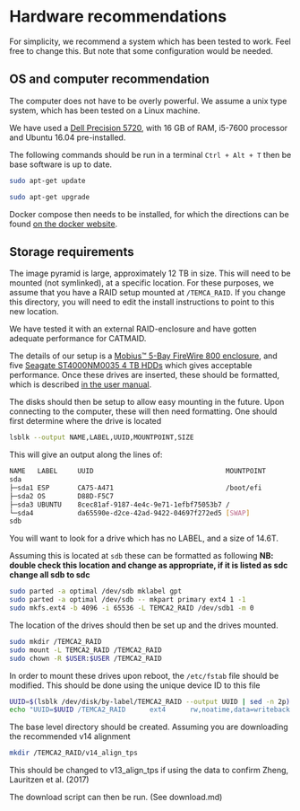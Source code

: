 # Hardware recommendations

For simplicity, we recommend a system which has been tested to work. Feel free to change this. But note that some configuration would be needed.


## OS and computer recommendation

The computer does not have to be overly powerful. We assume a unix type system, which has been tested on a Linux machine.

We have used a [Dell Precision 5720](http://www.dell.com/en-us/work/shop/productdetails/precision-5720-aio/xctop5720aious "Dell Precision 5720 Store Page"), with 16 GB of RAM, i5-7600 processor and Ubuntu 16.04 pre-installed.

The following commands should be run in a terminal `Ctrl + Alt + T` then be base software is up to date.

````bash
sudo apt-get update

sudo apt-get upgrade
````

Docker compose then needs to be installed, for which the directions can be found [on the docker website](https://docs.docker.com/compose/install/).


## Storage requirements

The image pyramid is large, approximately 12 TB in size.
This will need to be mounted (not symlinked), at a specific location.
For these purposes, we assume that you have a RAID setup mounted at `/TEMCA_RAID`. If you change this directory, you will need to edit the install instructions to point to this new location.

We have tested it with an external RAID-enclosure and have gotten adequate performance for CATMAID.

The details of our setup is a [Mobius™ 5-Bay FireWire 800 enclosure](https://oyendigital.com/hard-drives/store/3R5-EB3-M.html), and five [Seagate ST4000NM0035 4 TB HDDs](https://www.amazon.com/Seagate-ST4000NM0035-Enterprise-7200RPM-128MB/dp/B01FRC1GRQ/ "available, for example here") which gives acceptable performance.
Once these drives are inserted, these should be formatted, which is described [in the user manual](https://oyendigital.com/downloads/manuals/mobius_manual.pdf).

The disks should then be setup to allow easy mounting in the future.
Upon connecting to the computer, these will then need formatting.
One should first determine where the drive is located
````bash
lsblk --output NAME,LABEL,UUID,MOUNTPOINT,SIZE
````

This will give an output along the lines of:

````bash
NAME   LABEL     UUID                                 MOUNTPOINT                SIZE
sda                                                                           465.8G
├─sda1 ESP       CA75-A471                            /boot/efi                 600M
├─sda2 OS        D88D-F5C7                                                        3G
├─sda3 UBUNTU    8cec81af-9187-4e4c-9e71-1efbf75053b7 /                       430.5G
└─sda4           da65590e-d2ce-42ad-9422-04697f272ed5 [SWAP]                   31.7G
sdb                                                                            14.6T
````

You will want to look for a drive which has no LABEL, and a size of 14.6T.

Assuming this is located at `sdb` these can be formatted as following **NB: double check this location and change as appropriate, if it is listed as sdc change all sdb to sdc**
````bash
sudo parted -a optimal /dev/sdb mklabel gpt
sudo parted -a optimal /dev/sdb -- mkpart primary ext4 1 -1
sudo mkfs.ext4 -b 4096 -i 65536 -L TEMCA2_RAID /dev/sdb1 -m 0
````

The location of the drives should then be set up and the drives mounted.
````bash
sudo mkdir /TEMCA2_RAID
sudo mount -L TEMCA2_RAID /TEMCA2_RAID
sudo chown -R $USER:$USER /TEMCA2_RAID
````

In order to mount these drives upon reboot, the `/etc/fstab` file should be modified. This should be done using the unique device ID to this file
````bash
UUID=$(lsblk /dev/disk/by-label/TEMCA2_RAID --output UUID | sed -n 2p)
echo "UUID=$UUID /TEMCA2_RAID      ext4      rw,noatime,data=writeback   0    0" | sudo tee -a /etc/fstab
````

The base level directory should be created. Assuming you are downloading the recommended v14 alignment
````bash
mkdir /TEMCA2_RAID/v14_align_tps
````
This should be changed to v13_align_tps if using the data to confirm Zheng, Lauritzen et al. (2017)

The download script can then be run. (See download.md)


